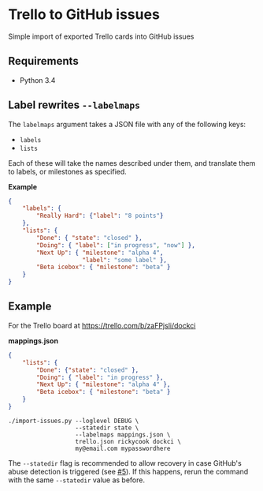 # Trello to GitHub issues
Simple import of exported Trello cards into GitHub issues

## Requirements
- Python 3.4

## Label rewrites `--labelmaps`
The `labelmaps` argument takes a JSON file with any of the following keys:

- `labels`
- `lists`

Each of these will take the names described under them, and translate them to
labels, or milestones as specified.

**Example**
```json
{
    "labels": {
        "Really Hard": {"label": "8 points"}
    },
    "lists": {
        "Done": { "state": "closed" },
        "Doing": { "label": ["in progress", "now"] },
        "Next Up": { "milestone": "alpha 4",
                     "label": "some label" },
        "Beta icebox": { "milestone": "beta" }
    }
}
```

## Example
For the Trello board at https://trello.com/b/zaFPjsli/dockci

**mappings.json**
```json
{
    "lists": {
        "Done": {"state": "closed" },
        "Doing": { "label": "in progress" },
        "Next Up": { "milestone": "alpha 4" },
        "Beta icebox": { "milestone": "beta" }
    }
}
```

```
./import-issues.py --loglevel DEBUG \
                   --statedir state \
                   --labelmaps mappings.json \
                   trello.json rickycook dockci \
                   my@email.com mypasswordhere
```

The `--statedir` flag is recommended to allow recovery in case GitHub's abuse detection is triggered (see [#5](https://github.com/RickyCook/import-trello-github/issues/5)). If this happens, rerun the command with the same `--statedir` value as before.
